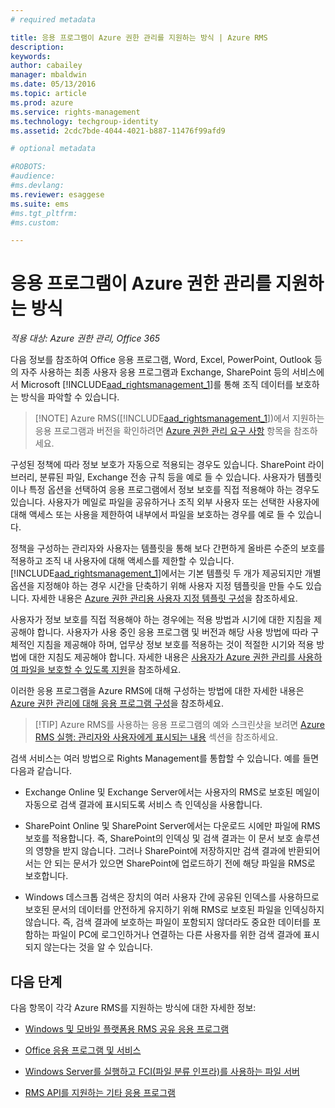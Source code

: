 ```yaml
---
# required metadata

title: 응용 프로그램이 Azure 권한 관리를 지원하는 방식 | Azure RMS
description:
keywords:
author: cabailey
manager: mbaldwin
ms.date: 05/13/2016
ms.topic: article
ms.prod: azure
ms.service: rights-management
ms.technology: techgroup-identity
ms.assetid: 2cdc7bde-4044-4021-b887-11476f99afd9

# optional metadata

#ROBOTS:
#audience:
#ms.devlang:
ms.reviewer: esaggese
ms.suite: ems
#ms.tgt_pltfrm:
#ms.custom:

---
```


# 응용 프로그램이 Azure 권한 관리를 지원하는 방식

*적용 대상: Azure 권한 관리, Office 365*

다음 정보를 참조하여 Office 응용 프로그램, Word, Excel, PowerPoint, Outlook 등의 자주 사용하는 최종 사용자 응용 프로그램과 Exchange, SharePoint 등의 서비스에서 Microsoft [!INCLUDE[aad_rightsmanagement_1](../includes/aad_rightsmanagement_1_md.md)]를 통해 조직 데이터를 보호하는 방식을 파악할 수 있습니다. 
> [!NOTE] Azure RMS([!INCLUDE[aad_rightsmanagement_1](../includes/aad_rightsmanagement_1_md.md)])에서 지원하는 응용 프로그램과 버전을 확인하려면 [Azure 권한 관리 요구 사항](../get-started/requirements-azure-rms.md) 항목을 참조하세요.

구성된 정책에 따라 정보 보호가 자동으로 적용되는 경우도 있습니다. SharePoint 라이브러리, 분류된 파일, Exchange 전송 규칙 등을 예로 들 수 있습니다. 사용자가 템플릿이나 특정 옵션을 선택하여 응용 프로그램에서 정보 보호를 직접 적용해야 하는 경우도 있습니다. 사용자가 메일로 파일을 공유하거나 조직 외부 사용자 또는 선택한 사용자에 대해 액세스 또는 사용을 제한하여 내부에서 파일을 보호하는 경우를 예로 들 수 있습니다.

정책을 구성하는 관리자와 사용자는 템플릿을 통해 보다 간편하게 올바른 수준의 보호를 적용하고 조직 내 사용자에 대해 액세스를 제한할 수 있습니다. [!INCLUDE[aad_rightsmanagement_1](../includes/aad_rightsmanagement_1_md.md)]에서는 기본 템플릿 두 개가 제공되지만 개별 옵션을 지정해야 하는 경우 시간을 단축하기 위해 사용자 지정 템플릿을 만들 수도 있습니다. 자세한 내용은 [Azure 권한 관리용 사용자 지정 템플릿 구성](../deploy-use/configure-custom-templates.md)을 참조하세요.

사용자가 정보 보호를 직접 적용해야 하는 경우에는 적용 방법과 시기에 대한 지침을 제공해야 합니다. 사용자가 사용 중인 응용 프로그램 및 버전과 해당 사용 방법에 따라 구체적인 지침을 제공해야 하며, 업무상 정보 보호를 적용하는 것이 적절한 시기와 적용 방법에 대한 지침도 제공해야 합니다. 자세한 내용은 [사용자가 Azure 권한 관리를 사용하여 파일을 보호할 수 있도록 지원](../deploy-use/help-users.md)을 참조하세요.

이러한 응용 프로그램을 Azure RMS에 대해 구성하는 방법에 대한 자세한 내용은 [Azure 권한 관리에 대해 응용 프로그램 구성](../deploy-use/configure-applications.md)을 참조하세요.

> [!TIP] Azure RMS를 사용하는 응용 프로그램의 예와 스크린샷을 보려면 [Azure RMS 실행: 관리자와 사용자에게 표시되는 내용](what-admins-users-see.md) 섹션을 참조하세요.

검색 서비스는 여러 방법으로 Rights Management를 통합할 수 있습니다. 예를 들면 다음과 같습니다. 

- Exchange Online 및 Exchange Server에서는 사용자의 RMS로 보호된 메일이 자동으로 검색 결과에 표시되도록 서비스 측 인덱싱을 사용합니다. 

- SharePoint Online 및 SharePoint Server에서는 다운로드 시에만 파일에 RMS 보호를 적용합니다. 즉, SharePoint의 인덱싱 및 검색 결과는 이 문서 보호 솔루션의 영향을 받지 않습니다. 그러나 SharePoint에 저장하지만 검색 결과에 반환되어서는 안 되는 문서가 있으면 SharePoint에 업로드하기 전에 해당 파일을 RMS로 보호합니다.

- Windows 데스크톱 검색은 장치의 여러 사용자 간에 공유된 인덱스를 사용하므로 보호된 문서의 데이터를 안전하게 유지하기 위해 RMS로 보호된 파일을 인덱싱하지 않습니다. 즉, 검색 결과에 보호하는 파일이 포함되지 않더라도 중요한 데이터를 포함하는 파일이 PC에 로그인하거나 연결하는 다른 사용자를 위한 검색 결과에 표시되지 않는다는 것을 알 수 있습니다. 



## 다음 단계

다음 항목이 각각 Azure RMS를 지원하는 방식에 대한 자세한 정보:

-   [Windows 및 모바일 플랫폼용 RMS 공유 응용 프로그램](sharing-app-support.md)

-   [Office 응용 프로그램 및 서비스](office-apps-services-support.md)

-   [Windows Server를 실행하고 FCI(파일 분류 인프라)를 사용하는 파일 서버](file-server-support.md)

-   [RMS API를 지원하는 기타 응용 프로그램](api-support.md)



<!--HONumber=May16_HO3-->


